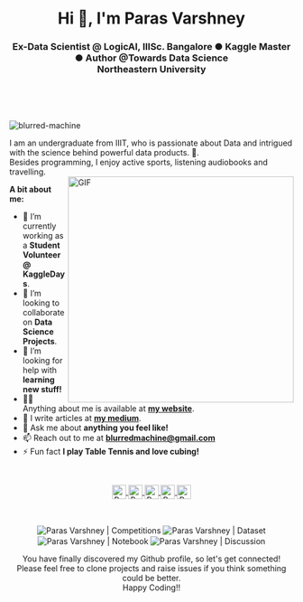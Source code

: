 <h1 align="center">Hi 👋, I'm Paras Varshney</h1>
<h3 align="center">Ex-Data Scientist @ LogicAI, IIISc. Bangalore ● Kaggle Master ● Author @Towards Data Science <br>Northeastern University</h3>

<br />
<br />
<br />
<p align="left"> <img src="https://komarev.com/ghpvc/?username=blurred-machine" alt="blurred-machine" /> </p>
I am an undergraduate from IIIT, who is passionate about Data and intrigued with the science behind powerful data products. 🚀.
<br/>
Besides programming, I enjoy active sports, listening audiobooks and travelling.
<br>
<img align="right" alt="GIF" src="https://raw.githubusercontent.com/blurred-machine/blurred-machine/master/animation.gif" width="400px" />
  
**A bit about me:**

- 🔭 I’m currently working as a **Student Volunteer @ KaggleDays**.
- 👯 I’m looking to collaborate on **Data Science Projects**.
- 🤔 I’m looking for help with **learning new stuff!**
- 👨‍💻 Anything about me is available at **[my website](https://blurred-machine.github.io/)**.
- 📝 I write articles at **[my medium](https://medium.com/@blurred-machine)**.
- 💬 Ask me about **anything you feel like!**
- 📫 Reach out to me at **blurredmachine@gmail.com**
- ⚡ Fun fact **I play Table Tennis and love cubing!**

<br>
<!-- <p align="center">
<img src="https://github-readme-stats.vercel.app/api?username=blurred-machine&show_icons=true" alt="blurred-machine"/>
</p> -->

<p align="center">
<a href="https://www.linkedin.com/in/blurred-machine">	
  <img align="center" alt="Paras Varshney | LinkdeIn" width="25px" height="25" src="https://cdn.jsdelivr.net/npm/simple-icons@v3/icons/linkedin.svg" />	
</a>	
<a href="https://medium.com/@blurred-machine">	
  <img align="center" alt="Paras Varshney | Medium" width="25px" height="25" src="https://cdn.jsdelivr.net/npm/simple-icons@v3/icons/medium.svg" />	
</a>	
<a href="https://www.kaggle.com/blurredmachine">	
  <img align="center" alt="Paras Varshney | Kaggle" width="25px" height="25" src="https://cdn.jsdelivr.net/npm/simple-icons@v3/icons/kaggle.svg" />	
</a>	
<a href="https://twitter.com/blurred_machine">	
  <img align="center" alt="Paras Varshney | Twitter" width="25px" height="25" src="https://cdn.jsdelivr.net/npm/simple-icons@v3/icons/twitter.svg" />	
</a>	
<a href="https://www.instagram.com/blurred_machine">	
  <img align="center" alt="Paras Varshney | Instagram" width="25px" height="25" src="https://cdn.jsdelivr.net/npm/simple-icons@v3/icons/instagram.svg" />	
</a>  
</p>
<br>

<p align="center">
    <img align="center" alt="Paras Varshney | Competitions" src="https://road-to-kaggle-grandmaster.vercel.app/api/badges/blurredmachine/competition/light" />	
    <img align="center" alt="Paras Varshney | Dataset" src="https://road-to-kaggle-grandmaster.vercel.app/api/badges/blurredmachine/dataset/light" />	
    <img align="center" alt="Paras Varshney | Notebook" src="https://road-to-kaggle-grandmaster.vercel.app/api/badges/blurredmachine/notebook/light" />	
    <img align="center" alt="Paras Varshney | Discussion" src="https://road-to-kaggle-grandmaster.vercel.app/api/badges/blurredmachine/discussion/light" />	
</p>

<p align="center">
You have finally discovered my Github profile, so let's get connected!
<br/>
Please feel free to clone projects and raise issues if you think something could be better.
<br/>
Happy Coding!!
</p>  
